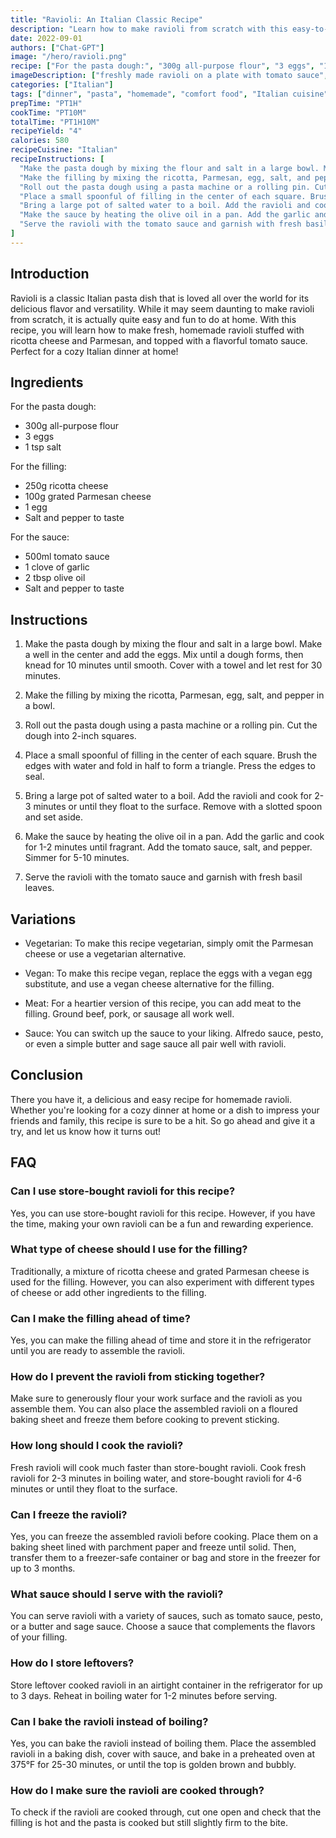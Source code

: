 ```yaml
---
title: "Ravioli: An Italian Classic Recipe"
description: "Learn how to make ravioli from scratch with this easy-to-follow recipe. Perfect for a cozy Italian dinner at home."
date: 2022-09-01
authors: ["Chat-GPT"]
image: "/hero/ravioli.png"
recipe: ["For the pasta dough:", "300g all-purpose flour", "3 eggs", "1 tsp salt", "For the filling:", "250g ricotta cheese", "100g grated Parmesan cheese", "1 egg", "Salt and pepper to taste", "For the sauce:", "500ml tomato sauce", "1 clove of garlic", "2 tbsp olive oil", "Salt and pepper to taste"]
imageDescription: ["freshly made ravioli on a plate with tomato sauce", "homemade pasta stuffed with ricotta cheese and Parmesan", "steaming hot ravioli in a bowl", "a plate of ravioli with a garnish of basil leaves"]
categories: ["Italian"]
tags: ["dinner", "pasta", "homemade", "comfort food", "Italian cuisine"]
prepTime: "PT1H"
cookTime: "PT10M"
totalTime: "PT1H10M"
recipeYield: "4"
calories: 580
recipeCuisine: "Italian"
recipeInstructions: [
  "Make the pasta dough by mixing the flour and salt in a large bowl. Make a well in the center and add the eggs. Mix until a dough forms, then knead for 10 minutes until smooth. Cover with a towel and let rest for 30 minutes.",
  "Make the filling by mixing the ricotta, Parmesan, egg, salt, and pepper in a bowl.",
  "Roll out the pasta dough using a pasta machine or a rolling pin. Cut the dough into 2-inch squares.",
  "Place a small spoonful of filling in the center of each square. Brush the edges with water and fold in half to form a triangle. Press the edges to seal.",
  "Bring a large pot of salted water to a boil. Add the ravioli and cook for 2-3 minutes or until they float to the surface. Remove with a slotted spoon and set aside.",
  "Make the sauce by heating the olive oil in a pan. Add the garlic and cook for 1-2 minutes until fragrant. Add the tomato sauce, salt, and pepper. Simmer for 5-10 minutes.",
  "Serve the ravioli with the tomato sauce and garnish with fresh basil leaves."
]
---
```


## Introduction

Ravioli is a classic Italian pasta dish that is loved all over the world for its delicious flavor and versatility. While it may seem daunting to make ravioli from scratch, it is actually quite easy and fun to do at home. With this recipe, you will learn how to make fresh, homemade ravioli stuffed with ricotta cheese and Parmesan, and topped with a flavorful tomato sauce. Perfect for a cozy Italian dinner at home!

## Ingredients

For the pasta dough:
- 300g all-purpose flour
- 3 eggs
- 1 tsp salt

For the filling:
- 250g ricotta cheese
- 100g grated Parmesan cheese
- 1 egg
- Salt and pepper to taste

For the sauce:
- 500ml tomato sauce
- 1 clove of garlic
- 2 tbsp olive oil
- Salt and pepper to taste

## Instructions

1. Make the pasta dough by mixing the flour and salt in a large bowl. Make a well in the center and add the eggs. Mix until a dough forms, then knead for 10 minutes until smooth. Cover with a towel and let rest for 30 minutes.

2. Make the filling by mixing the ricotta, Parmesan, egg, salt, and pepper in a bowl.

3. Roll out the pasta dough using a pasta machine or a rolling pin. Cut the dough into 2-inch squares.

4. Place a small spoonful of filling in the center of each square. Brush the edges with water and fold in half to form a triangle. Press the edges to seal.

5. Bring a large pot of salted water to a boil. Add the ravioli and cook for 2-3 minutes or until they float to the surface. Remove with a slotted spoon and set aside.

6. Make the sauce by heating the olive oil in a pan. Add the garlic and cook for 1-2 minutes until fragrant. Add the tomato sauce, salt, and pepper. Simmer for 5-10 minutes.

7. Serve the ravioli with the tomato sauce and garnish with fresh basil leaves.

## Variations

- Vegetarian: To make this recipe vegetarian, simply omit the Parmesan cheese or use a vegetarian alternative.

- Vegan: To make this recipe vegan, replace the eggs with a vegan egg substitute, and use a vegan cheese alternative for the filling.

- Meat: For a heartier version of this recipe, you can add meat to the filling. Ground beef, pork, or sausage all work well.

- Sauce: You can switch up the sauce to your liking. Alfredo sauce, pesto, or even a simple butter and sage sauce all pair well with ravioli.

## Conclusion

There you have it, a delicious and easy recipe for homemade ravioli. Whether you're looking for a cozy dinner at home or a dish to impress your friends and family, this recipe is sure to be a hit. So go ahead and give it a try, and let us know how it turns out!

## FAQ

### Can I use store-bought ravioli for this recipe?

Yes, you can use store-bought ravioli for this recipe. However, if you have the time, making your own ravioli can be a fun and rewarding experience.

### What type of cheese should I use for the filling?

Traditionally, a mixture of ricotta cheese and grated Parmesan cheese is used for the filling. However, you can also experiment with different types of cheese or add other ingredients to the filling.

### Can I make the filling ahead of time?

Yes, you can make the filling ahead of time and store it in the refrigerator until you are ready to assemble the ravioli.

### How do I prevent the ravioli from sticking together?

Make sure to generously flour your work surface and the ravioli as you assemble them. You can also place the assembled ravioli on a floured baking sheet and freeze them before cooking to prevent sticking.

### How long should I cook the ravioli?

Fresh ravioli will cook much faster than store-bought ravioli. Cook fresh ravioli for 2-3 minutes in boiling water, and store-bought ravioli for 4-6 minutes or until they float to the surface.

### Can I freeze the ravioli?

Yes, you can freeze the assembled ravioli before cooking. Place them on a baking sheet lined with parchment paper and freeze until solid. Then, transfer them to a freezer-safe container or bag and store in the freezer for up to 3 months.

### What sauce should I serve with the ravioli?

You can serve ravioli with a variety of sauces, such as tomato sauce, pesto, or a butter and sage sauce. Choose a sauce that complements the flavors of your filling.

### How do I store leftovers?

Store leftover cooked ravioli in an airtight container in the refrigerator for up to 3 days. Reheat in boiling water for 1-2 minutes before serving.

### Can I bake the ravioli instead of boiling?

Yes, you can bake the ravioli instead of boiling them. Place the assembled ravioli in a baking dish, cover with sauce, and bake in a preheated oven at 375°F for 25-30 minutes, or until the top is golden brown and bubbly.

### How do I make sure the ravioli are cooked through?

To check if the ravioli are cooked through, cut one open and check that the filling is hot and the pasta is cooked but still slightly firm to the bite.